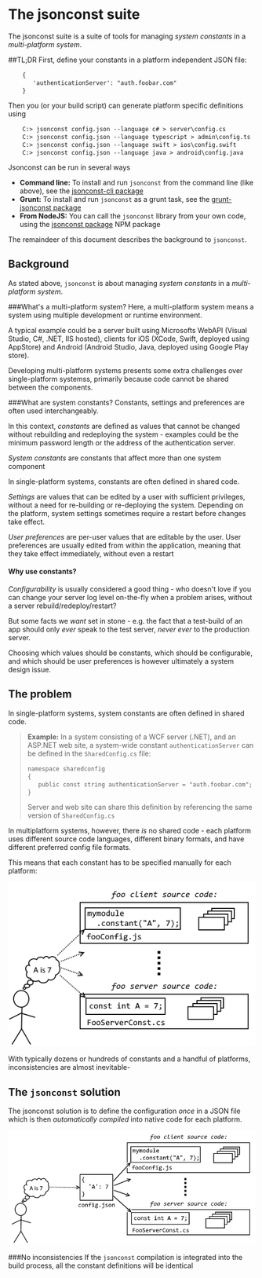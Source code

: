 # The jsonconst suite

The jsonconst suite is a suite of tools for managing *system constants* in a *multi-platform system*.

##TL;DR
First, define your constants in a platform independent JSON file:

        {
           'authenticationServer': "auth.foobar.com"
        }

Then you (or your build script) can generate platform specific definitions using

        C:> jsonconst config.json --language c# > server\config.cs
        C:> jsonconst config.json --language typescript > admin\config.ts
        C:> jsonconst config.json --language swift > ios\config.swift
        C:> jsonconst config.json --language java > android\config.java

Jsonconst can be run in several ways

- **Command line:** To install and run ``jsonconst`` from the command line (like above), see the [jsonconst-cli package](./jsonconst-cli/README.md) 
- **Grunt:** To install and run ``jsonconst`` as a grunt task, see the [grunt-jsonconst package](./grunt-jsonconst/README.md) 
- **From NodeJS:** You can call the ``jsonconst`` library from your own code, using the [jsonconst package](./jsonconst/README.md) NPM package

The remaindeer of this document describes the background to ``jsonconst``.

## Background
As stated above, ``jsonconst`` is about managing *system constants* in a *multi-platform system*.

###What's a multi-platform system?
Here, a multi-platform system means a system using multiple development or runtime environment.

A typical example
could be a server built using Microsofts WebAPI (Visual Studio, C#, .NET, IIS hosted), clients for iOS (XCode, Swift,
deployed using AppStore) and Android (Android Studio, Java, deployed using Google Play store).

Developing multi-platform systems presents some extra challenges over single-platform systemss, primarily because 
code cannot be shared between the components.

###What are system constants?
Constants, settings and preferences are often used interchangeably.

In this context, *constants* are defined as values that cannot be changed without rebuilding and redeploying the system - 
examples could be the minimum password length or the address of the authentication server.

*System constants* are constants that affect more than one system component

In single-platform systems, constants are often defined in shared code.

*Settings* are values that can be edited by a user with 
sufficient privileges, without a need for re-building or re-deploying the system. 
Depending on the platform, system settings sometimes require a restart before
changes take effect.

*User preferences* are per-user values that are 
editable by the user. User preferences are usually edited from within the application, meaning that they take effect 
immediately, without even a restart

#### Why use constants?
*Configurability* is usually considered a good thing - who doesn't love if you can change your server log level
on-the-fly when a problem arises, without a server rebuild/redeploy/restart?

But some facts we *want* set in stone - e.g. the fact that a test-build of an app should only *ever* speak to 
the test server, *never ever* to the production server.

Choosing which values should be constants, which should be configurable, and which should be user preferences is
however ultimately a system design issue.

## The problem
In single-platform systems, system constants are often defined in shared code.

> **Example:** In a system consisting of a WCF server (.NET), and an ASP.NET web site,
> a system-wide constant ``authenticationServer`` can be defined in the ``SharedConfig.cs`` file:
>
>     namespace sharedconfig
>     {
>        public const string authenticationServer = "auth.foobar.com";
>     }
>
> Server and web site can share this definition by referencing the same version of ``SharedConfig.cs``

In multiplatform systems, however, there *is* no shared code - each platform uses different source code languages, 
different binary formats, and have different preferred config file formats.

This means that each constant has to be specified manually for each platform:

![Constant A must be defined manually for each platform](./images/problem.png)

With typically dozens or hundreds of constants and a handful of platforms, inconsistencies are almost inevitable-

## The ``jsonconst`` solution
The jsonconst solution is to define the configuration *once* in a JSON file which is then *automatically compiled* into native
code for each platform.

![Constant A is defined once in config.json](./images/solution.png)

###No inconsistencies
If the ``jsonconst`` compilation is integrated into the build process, all the constant definitions will
be identical

